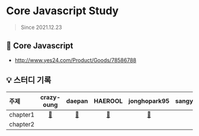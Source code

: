 # Core Javascript Study

> Since 2021.12.23

## 📘 Core Javascript

- http://www.yes24.com/Product/Goods/78586788

## 💡 스터디 기록

| 주제     |         crazy-oung          |         daepan          |         HAEROOL          |         jonghopark95          |         sangyun5108          |
| :------- | :-------------------------: | :---------------------: | :----------------------: | :---------------------------: | :--------------------------: |
| chapter1 | [🔗](./chapter1/crazy-oung) | [🔗](./chapter1/daepan) | [🔗](./chapter1/HAEROOL) | [🔗](./chapter1/jonghopark95) | [🔗](./chapter1/sangyun5108) |
| chapter2 | | | | | |
